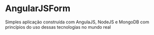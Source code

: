 # AngularJSForm
 Simples aplicação construída com AngulaJS, NodeJS e MongoDB com princípios do uso dessas tecnologias no mundo real
